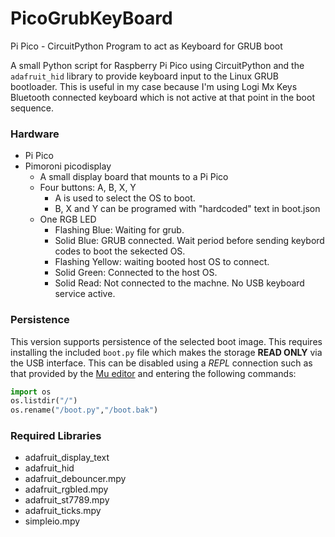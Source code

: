 # PicoGrubKeyBoard
Pi Pico - CircuitPython Program to act as Keyboard for GRUB boot

A small Python script for Raspberry Pi Pico using CircuitPython and the ```adafruit_hid``` library
to provide keyboard input to the Linux GRUB bootloader. This is useful in my case because I'm using
Logi Mx Keys Bluetooth connected keyboard which is not active at that point in the boot sequence.

### Hardware
* Pi Pico
* Pimoroni picodisplay
  * A small display board that mounts to a Pi Pico
  * Four buttons: A, B, X, Y
    * A is used to select the OS to boot.
    * B, X and Y can be programed with "hardcoded" text in boot.json
  * One RGB LED
    * Flashing Blue: Waiting for grub.
    * Solid Blue: GRUB connected. Wait period before sending keybord codes to boot the sekected OS.
    * Flashing Yellow: waiting booted host OS to connect.
    * Solid Green: Connected to the host OS.
    * Solid Read: Not connected to the machne. No USB keyboard service active.

### Persistence

This version supports persistence of the selected boot image. This requires installing the included
```boot.py``` file which makes the storage __READ ONLY__ via the USB interface. This can be
disabled using a _REPL_ connection such as that provided by the [Mu editor](https://codewith.mu/) and
entering the following commands:
```python
import os
os.listdir("/")
os.rename("/boot.py","/boot.bak")
```

### Required Libraries
* adafruit_display_text
* adafruit_hid
* adafruit_debouncer.mpy
* adafruit_rgbled.mpy
* adafruit_st7789.mpy
* adafruit_ticks.mpy
* simpleio.mpy
